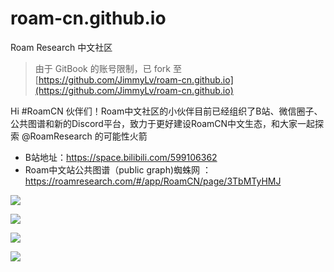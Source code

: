 # roam-cn.github.io

Roam Research 中文社区

> 由于 GitBook 的账号限制，已 fork 至 [https://github.com/JimmyLv/roam-cn.github.io](https://github.com/JimmyLv/roam-cn.github.io)

Hi #RoamCN 伙伴们！Roam中文社区的小伙伴目前已经组织了B站、微信圈子、公共图谱和新的Discord平台，致力于更好建设RoamCN中文生态，和大家一起探索 @RoamResearch 的可能性火箭 

- B站地址：https://space.bilibili.com/599106362
- Roam中文站公共图谱（public graph)蜘蛛网 ：https://roamresearch.com/#/app/RoamCN/page/3TbMTyHMJ

![](https://pbs.twimg.com/media/Ek6C1fpXYAEMpfB?format=jpg)

![](https://pbs.twimg.com/media/Ek6C1fuX0AAI7Wm?format=jpg)

![](https://pbs.twimg.com/media/Ek6C1neXYAEN6ph?format=jpg)

![](https://pbs.twimg.com/media/Ek6C1naXUAEqyJe?format=jpg)
